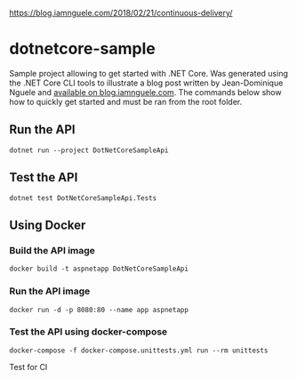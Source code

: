https://blog.iamnguele.com/2018/02/21/continuous-delivery/

# dotnetcore-sample

Sample project allowing to get started with .NET Core. Was generated using the .NET Core CLI tools to illustrate a blog post written by Jean-Dominique Nguele and [available on blog.iamnguele.com](https://blog.iamnguele.com/2018/01/25/dot-net-core-cli-tools-10-minutes-api/). The commands below show how to quickly get started and must be ran from the root folder.

## Run the API

```
dotnet run --project DotNetCoreSampleApi
```

## Test the API

```
dotnet test DotNetCoreSampleApi.Tests
```

## Using Docker

### Build the API image

```
docker build -t aspnetapp DotNetCoreSampleApi
```

### Run the API image

```
docker run -d -p 8080:80 --name app aspnetapp
```

### Test the API using docker-compose

```
docker-compose -f docker-compose.unittests.yml run --rm unittests
```

Test for CI
